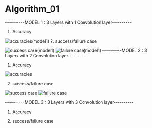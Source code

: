 # Algorithm_01
----------MODEL 1 : 3 Layers with 1 Convolution layer----------
1. Accuracy

![accuracies(model1)](https://user-images.githubusercontent.com/85465356/120969303-f8f06480-c7a4-11eb-8491-db26a8222b64.jpg)
2. success/failure case

![success case(model1)](https://user-images.githubusercontent.com/85465356/120969281-f130c000-c7a4-11eb-819b-ab72e08b2dcf.jpg)
![failure case(model1)](https://user-images.githubusercontent.com/85465356/120969299-f68e0a80-c7a4-11eb-80bd-c0c88dd87e60.jpg)
----------MODEL 2 : 3 Layers with 2 Convolution layer----------
1. Accuracy
 
 
 ![accuracies](https://user-images.githubusercontent.com/85465356/120964955-1c181580-c79f-11eb-9294-dd76390fb93b.jpg)

2. success/failure case

![success case](https://user-images.githubusercontent.com/85465356/120965197-7f09ac80-c79f-11eb-80b4-f47f37f76450.jpg)
![failure case](https://user-images.githubusercontent.com/85465356/120965478-ea537e80-c79f-11eb-91d6-47bb0379af29.jpg)

----------MODEL 3 : 3 Layers with 3 Convolution layer----------
1. Accuracy

2. success/failure case
